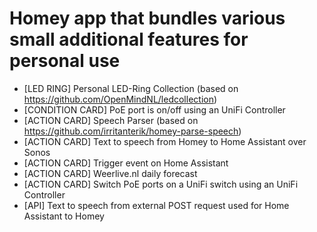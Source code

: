 # Homey app that bundles various small additional features for personal use

- [LED RING] Personal LED-Ring Collection (based on https://github.com/OpenMindNL/ledcollection)
- [CONDITION CARD] PoE port is on/off using an UniFi Controller
- [ACTION CARD] Speech Parser (based on https://github.com/irritanterik/homey-parse-speech)
- [ACTION CARD] Text to speech from Homey to Home Assistant over Sonos
- [ACTION CARD] Trigger event on Home Assistant
- [ACTION CARD] Weerlive.nl daily forecast
- [ACTION CARD] Switch PoE ports on a UniFi switch using an UniFi Controller
- [API] Text to speech from external POST request used for Home Assistant to Homey
